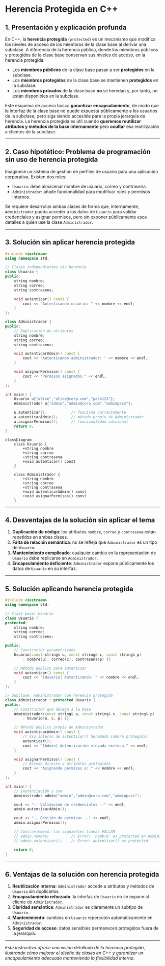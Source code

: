 # Herencia Protegida en C++

## 1. Presentación y explicación profunda

En C++, la **herencia protegida** (`protected`) es un mecanismo que modifica los niveles de acceso de los miembros de la clase base al derivar una subclase. A diferencia de la herencia pública, donde los miembros públicos y protegidos de la clase base conservan sus niveles de acceso, en la herencia protegida:

- Los **miembros públicos** de la clase base pasan a ser **protegidos** en la subclase.
- Los **miembros protegidos** de la clase base se mantienen **protegidos** en la subclase.
- Los **miembros privados** de la clase base **no** se heredan y, por tanto, no están disponibles en la subclase.

Este esquema de acceso busca **garantizar encapsulamiento**, de modo que la interfaz de la clase base no quede expuesta públicamente a los usuarios de la subclase, pero siga siendo accesible para la propia jerarquía de herencia. La herencia protegida es útil cuando **queremos reutilizar atributos y métodos de la base internamente** pero **ocultar** esa reutilización a clientes de la subclase.

---

## 2. Caso hipotético: Problema de programación sin uso de herencia protegida

Imagínese un sistema de gestión de perfiles de usuario para una aplicación corporativa. Existen dos roles:

- `Usuario`: debe almacenar nombre de usuario, correo y contraseña.
- `Administrador`: añade funcionalidad para modificar roles y permisos internos.

Se requiere desarrollar ambas clases de forma que, internamente, `Administrador` pueda acceder a los datos de `Usuario` para validar credenciales y asignar permisos, pero sin exponer públicamente esos detalles a quien use la clase `Administrador`.

---

## 3. Solución sin aplicar herencia protegida

```cpp
#include <iostream>
using namespace std;

// Clases independientes sin herencia
class Usuario {
public:
    string nombre;
    string correo;
    string contrasena;

    void autenticar() const {
        cout << "Autenticando usuario: " << nombre << endl;
    }
};

class Administrador {
public:
    // Duplicación de atributos
    string nombre;
    string correo;
    string contrasena;

    void autenticarAdmin() const {
        cout << "Autenticando administrador: " << nombre << endl;
    }

    void asignarPermisos() const {
        cout << "Permisos asignados." << endl;
    }
};

int main() {
    Usuario u{"alice","alice@corp.com","pass123"};
    Administrador a{"admin","admin@corp.com","adminpass"};

    u.autenticar();           // funciona correctamente
    a.autenticarAdmin();      // método propio de Administrador
    a.asignarPermisos();      // funcionalidad adicional
    return 0;
}
```
```mermaid
classDiagram
    class Usuario {
        +string nombre
        +string correo
        +string contrasena
        +void autenticar() const
    }

    class Administrador {
        +string nombre
        +string correo
        +string contrasena
        +void autenticarAdmin() const
        +void asignarPermisos() const
    }
```

---

## 4. Desventajas de la solución sin aplicar el tema

1. **Duplicación de código**: los atributos `nombre`, `correo` y `contrasena` están repetidos en ambas clases.
2. **Falta de relación semántica**: no se refleja que `Administrador` es un tipo de `Usuario`.
3. **Mantenimiento complicado**: cualquier cambio en la representación de `Usuario` debe replicarse en `Administrador`.
4. **Encapsulamiento deficiente**: `Administrador` expone públicamente los datos de `Usuario` en su interfaz.

---

## 5. Solución aplicando herencia protegida

```cpp
#include <iostream>
using namespace std;

// Clase base: Usuario
class Usuario {
protected:
    string nombre;
    string correo;
    string contrasena;

public:
    // Constructor parametrizado
    Usuario(const string& u, const string& c, const string& p)
        : nombre(u), correo(c), contrasena(p) {}

    // Método público para autenticar
    void autenticar() const {
        cout << "[Usuario] Autenticando: " << nombre << endl;
    }
};

// Subclase: Administrador con herencia protegida
class Administrador : protected Usuario {
public:
    // Constructor que delega a la base
    Administrador(const string& u, const string& c, const string& p)
        : Usuario(u, c, p) {}

    // Método público propio de Administrador
    void autenticarAdmin() const {
        // Uso interno de autenticar() heredado (ahora protegido)
        autenticar();
        cout << "[Admin] Autenticación elevada exitosa." << endl;
    }

    void asignarPermisos() const {
        // Acceso directo a atributos protegidos
        cout << "Asignando permisos a: " << nombre << endl;
    }
};

int main() {
    // Instanciación y uso
    Administrador admin("admin","admin@corp.com","adminpass");

    cout << "-- Validación de credenciales --" << endl;
    admin.autenticarAdmin();

    cout << "-- Gestión de permisos --" << endl;
    admin.asignarPermisos();

    // Contraejemplo: las siguientes líneas FALLAN
    // admin.nombre;          // Error: 'nombre' es protected en Administrador
    // admin.autenticar();    // Error: autenticar() es protected

    return 0;
}
```

---

## 6. Ventajas de la solución con herencia protegida

1. **Reutilización interna**: `Administrador` accede a atributos y métodos de `Usuario` sin duplicarlos.
2. **Encapsulamiento reforzado**: la interfaz de `Usuario` no se expone al cliente de `Administrador`.
3. **Claridad semántica**: `Administrador` es claramente un subtipo de `Usuario`.
4. **Mantenimiento**: cambios en `Usuario` repercuten automáticamente en `Administrador`.
5. **Seguridad de acceso**: datos sensibles permanecen protegidos fuera de la jerarquía.

---

*Este instructivo ofrece una visión detallada de la herencia protegida, ilustrando cómo mejorar el diseño de clases en C++ y garantizar un encapsulamiento adecuado manteniendo la flexibilidad interna.*
